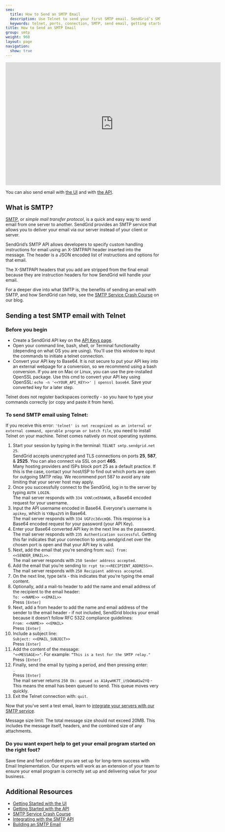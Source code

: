 ```yaml
---
seo:
  title: How to Send an SMTP Email
  description: Use Telnet to send your first SMTP email. SendGrid’s SMTP API allows developers to specify custom handling instructions for email using an X-SMTPAPI header inserted into the message.
  keywords: telnet, ports, connection, SMTP, send email, getting started
title: How to Send an SMTP Email
group: smtp
weight: 960
layout: page
navigation:
  show: true
---
```


<iframe src="https://player.vimeo.com/video/190122014" width="700" height="400" frameborder="0" webkitallowfullscreen mozallowfullscreen allowfullscreen></iframe>

You can also send email with [the UI]({{root_url}}/ui/sending-email/how-to-send-email-with-marketing-campaigns/) and with [the API]({{root_url}}/api-reference/).


## What is SMTP?

[SMTP]({{root_url}}/glossary/smtp/), or _simple mail transfer protocol_, is a quick and easy way to send email from one server to another. SendGrid provides an SMTP service that allows you to deliver your email via our server instead of your client or server.

SendGrid’s SMTP API allows developers to specify custom handling instructions for email using an X-SMTPAPI header inserted into the message. The header is a JSON encoded list of instructions and options for that email.

The X-SMTPAPI headers that you add are stripped from the final email because they are instruction headers for how SendGrid will handle your email.

For a deeper dive into what SMTP is, the benefits of sending an email with SMTP, and how SendGrid can help, see the [SMTP Service Crash Course](https://sendgrid.com/blog/smtp-service-crash-course/) on our blog.

## Sending a test SMTP email with Telnet


### Before you begin

- Create a SendGrid API key on the [API Keys page](https://app.sendgrid.com/settings/api_keys).
- Open your command line, bash, shell, or Terminal functionality (depending on what OS you are using). You'll use this window to input the commands to initiate a telnet connection.
- Convert your API key to Base64. It is not secure to put your API key into an external webpage for a conversion, so we recommend using a bash conversion. If you are on Mac or Linux, you can use the pre-installed OpenSSL package. Use this cmd to convert your API key using OpenSSL: `echo -n '<<YOUR_API_KEY>>' | openssl base64`. Save your converted key for a later step.

<call-out type="warning">

Telnet does not register backspaces correctly - so you have to type your commands correctly (or copy and paste it from here).

</call-out>

### To send SMTP email using Telnet:

<call-out>

If you receive this error: `'telnet' is not recognized as an internal or external command, operable program or batch file`, you need to install Telnet on your machine. Telnet comes natively on most operating systems.

</call-out>

1. Start your session by typing in the terminal: `TELNET smtp.sendgrid.net 25`.
    <br>SendGrid accepts unencrypted and TLS connections on ports **25**, **587**, & **2525**. You can also connect via SSL on port **465**.
    <br>Many hosting providers and ISPs block port 25 as a default practice. If this is the case, contact your host/ISP to find out which ports are open for outgoing SMTP relay. We recommend port 587 to avoid any rate limiting that your server host may apply.
1. Once you successfully connect to the SendGrid, log in to the server by typing `AUTH LOGIN`.
    <br>The mail server responds with `334 VXNlcm5hbWU6`, a Base64 encoded request for your username.
1. Input the API username encoded in Base64. Everyone's username is `apikey`, which is `YXBpa2V5` in Base64.
    <br>The mail server responds with `334 UGFzc3dvcmQ6`. This response is a Base64 encoded request for your password (your API Key).
1. Enter your Base64 converted API key in the next line as the password.
    <br>The mail server responds with `235 Authentication successful`. Getting this far indicates that your connection to smtp.sendgrid.net over the chosen port is open and that your API key is valid.
1. Next, add the email that you’re sending from: `mail from:<<SENDER_EMAIL>>`.
    <br>The mail server responds with `250 Sender address accepted`.
1. Add the email that you’re sending to: `rcpt to:<<RECIPIENT_ADDRESS>>`.
    <br>The mail server responds with `250 Recipient address accepted`.
1. On the next line, type `DATA` - this indicates that you’re typing the email content.
1. Optionally, add a mail-to header to add the name and email address of the recipient to the email header:
    <br>`To: <<NAME>> <<EMAIL>>`
    <br>Press `[Enter]`
1. Next, add a from header to add the name and email address of the sender to the email header - if not included, SendGrid blocks your email because it doesn’t follow RFC 5322 compliance guidelines:
    <br>`From: <<NAME>> <<EMAIL>`
    <br>Press `[Enter]`
1. Include a subject line:
    <br>`Subject: <<EMAIL_SUBJECT>>`
    <br>Press `[Enter]`
1. Add the content of the message:
    <br>`"<<MESSAGE>>"`. For example: `“This is a test for the SMTP relay."`
    <br>Press `[Enter]`
1. Finally, send the email by typing a period, and then pressing enter:
    <br>`.`
    <br>Press `[Enter]`
    <br>The mail server returns `250 Ok: queued as A1AywHK7T_itbGWaASw2YQ` - This means the email has been queued to send. This queue moves very quickly.
1. Exit the Telnet connection with: `quit`.

Now that you've sent a test email, learn to [integrate your servers with our SMTP service]({{root_url}}/for-developers/sending-email/integrating-with-the-smtp-api/).

<call-out>

Message size limit: The total message size should not exceed 20MB. This includes the message itself, headers, and the combined size of any attachments.

</call-out>


<call-out-link linktext="IMPLEMENTATION SERVICES" img="/img/expert-insights-promo1.png" link="https://sendgrid.com/solutions/email-implementation/">


### Do you want expert help to get your email program started on the right foot?


Save time and feel confident you are set up for long-term success with Email Implementation. Our experts will work as an extension of your team to ensure your email program is correctly set up and delivering value for your business.


</call-out-link>


## Additional Resources

- [Getting Started with the UI]({{root_url}}/ui/sending-email/how-to-send-email-with-marketing-campaigns/)
- [Getting Started with the API]({{root_url}}/for-developers/sending-email/api-getting-started/)
- [SMTP Service Crash Course](https://sendgrid.com/blog/smtp-service-crash-course/)
- [Integrating with the SMTP API]({{root_url}}/for-developers/sending-email/integrating-with-the-smtp-api/)
- [Building an SMTP Email]({{root_url}}/for-developers/sending-email/building-an-x-smtpapi-header/)

